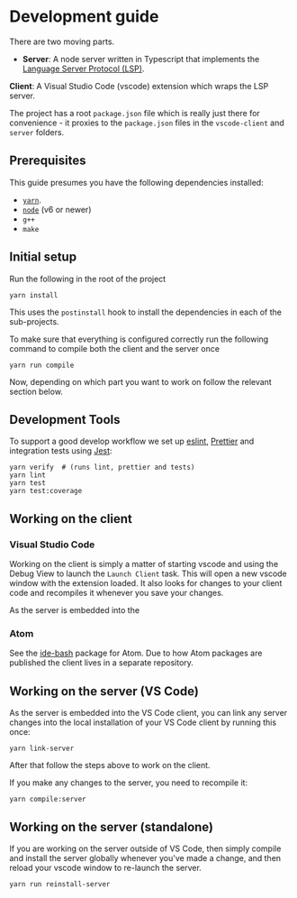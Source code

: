 # Development guide

There are two moving parts.

- **Server**: A node server written in Typescript that implements the
  [Language Server Protocol (LSP)][LSP].

**Client**: A Visual Studio Code (vscode) extension which wraps the LSP server.

The project has a root `package.json` file which is really just there for
convenience - it proxies to the `package.json` files in the `vscode-client` and
`server` folders.

## Prerequisites

This guide presumes you have the following dependencies installed:

- [`yarn`][yarn].
- [`node`][node] (v6 or newer)
- `g++`
- `make`

## Initial setup

Run the following in the root of the project

```
yarn install
```

This uses the `postinstall` hook to install the dependencies in each of the
sub-projects.

To make sure that everything is configured correctly run the following command
to compile both the client and the server once

```
yarn run compile
```

Now, depending on which part you want to work on follow the relevant section
below.

## Development Tools

To support a good develop workflow we set up [eslint][eslint], [Prettier][prettier] and integration tests using [Jest][jest]:

    yarn verify  # (runs lint, prettier and tests)
    yarn lint
    yarn test
    yarn test:coverage

## Working on the client

### Visual Studio Code

Working on the client is simply a matter of starting vscode and using the Debug
View to launch the `Launch Client` task. This will open a new vscode window with the
extension loaded. It also looks for changes to your client code and recompiles
it whenever you save your changes.

As the server is embedded into the

### Atom

See the [ide-bash][ide-bash] package for Atom. Due to how Atom packages are
published the client lives in a separate repository.

## Working on the server (VS Code)

As the server is embedded into the VS Code client, you can link any server
changes into the local installation of your VS Code client by running this once:

```
yarn link-server
```

After that follow the steps above to work on the client.

If you make any changes to the server, you need to recompile it:

```
yarn compile:server
```


## Working on the server (standalone)

If you are working on the server outside of VS Code, then simply compile
and install the server globally whenever you've made a change, and then
reload your vscode window to re-launch the server.

```
yarn run reinstall-server
```

[LSP]: https://microsoft.github.io/language-server-protocol/
[ide-bash]: https://github.com/mads-hartmann/ide-bash
[jest]: https://facebook.github.io/jest/
[prettier]: https://prettier.io/
[eslint]: https://eslint.org/
[yarn]: https://yarnpkg.com/lang/en/docs/install/
[node]: https://nodejs.org/en/download/
